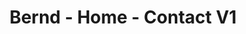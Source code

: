 ---
title: Bernd - Home - Contact V1
builder: true

# Content section
sections:
  - contactSection
  - spacingSection
  - mapSection

# Configuration for sections

# contactSection
contactInformation: "hide" # "show" or "hide"

# mapSection
heightMap: 650px
zoomMap: "show" # "show" or "hide"
iconLocationMap: "show" # "show" or "hide"
informationBoxMap: "hide" # "show" or "hide"

---